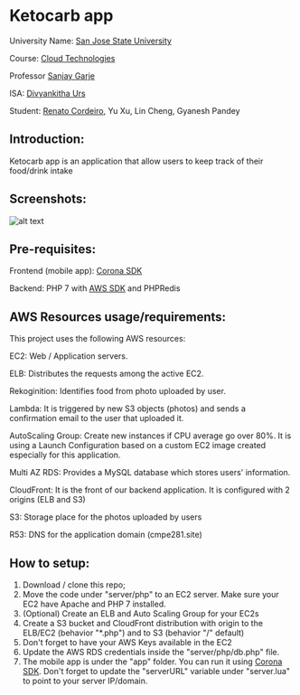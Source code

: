 # Ketocarb app

University Name: [San Jose State University](http://www.sjsu.edu/)

Course: [Cloud Technologies](http://info.sjsu.edu/web-dbgen/catalog/courses/CMPE281.html)

Professor [Sanjay Garje](https://www.linkedin.com/in/sanjaygarje/)

ISA: [Divyankitha Urs](https://www.linkedin.com/in/divyankithaurs/)

Student: [Renato Cordeiro](https://www.linkedin.com/in/renato-c-4281814/), Yu Xu, Lin Cheng, Gyanesh Pandey



## Introduction:
Ketocarb app is an application that allow users to keep track of their food/drink intake



## Screenshots:
![alt text](https://dl.dropboxusercontent.com/s/dpd4uzgostyczf0/ketocarb-screens.png "App screenshots")



## Pre-requisites:

Frontend (mobile app): [Corona SDK](https://www.coronalabs.com)

Backend: PHP 7 with [AWS SDK](https://aws.amazon.com/sdk-for-php/) and PHPRedis



## AWS Resources usage/requirements:

This project uses the following AWS resources:

EC2: 	Web / Application servers.

ELB:	Distributes the requests among the active EC2.

Rekoginition: Identifies food from photo uploaded by user.

Lambda:	It is triggered by new S3 objects (photos) and sends a confirmation email to the user that uploaded it.

AutoScaling Group:	Create new instances if CPU average go over 80%. It is using a Launch Configuration based on a custom EC2 image created especially for this application.

Multi AZ RDS:	Provides a MySQL database which stores users' information.

CloudFront:	It is the front of our backend application. It is configured with 2 origins (ELB and S3)

S3:	Storage place for the photos uploaded by users

R53:	DNS for the application domain (cmpe281.site)







## How to setup:
1. Download / clone this repo;
2. Move the code under "server/php" to an EC2 server. Make sure your EC2 have Apache and PHP 7 installed.
3. (Optional) Create an ELB and Auto Scaling Group for your EC2s
4. Create a S3 bucket and CloudFront distribution with origin to the ELB/EC2 (behavior "*.php") and to S3 (behavior "/" default)
5. Don't forget to have your AWS Keys available in the EC2
6. Update the AWS RDS credentials inside the "server/php/db.php" file.
7. The mobile app is under the "app" folder. You can run it using [Corona SDK](https://www.coronalabs.com). Don't forget to update the "serverURL" variable under "server.lua" to point to your server IP/domain.

